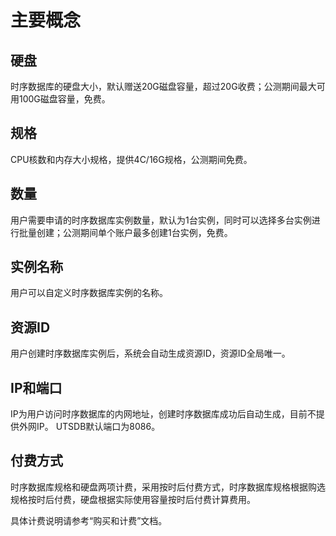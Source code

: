 # 主要概念

## 硬盘
 时序数据库的硬盘大小，默认赠送20G磁盘容量，超过20G收费；公测期间最大可用100G磁盘容量，免费。

## 规格
CPU核数和内存大小规格，提供4C/16G规格，公测期间免费。 

## 数量 
用户需要申请的时序数据库实例数量，默认为1台实例，同时可以选择多台实例进行批量创建；公测期间单个账户最多创建1台实例，免费。 

## 实例名称
 用户可以自定义时序数据库实例的名称。 

## 资源ID
用户创建时序数据库实例后，系统会自动生成资源ID，资源ID全局唯一。

## IP和端口
IP为用户访问时序数据库的内网地址，创建时序数据库成功后自动生成，目前不提供外网IP。
UTSDB默认端口为8086。

## 付费方式 
时序数据库规格和硬盘两项计费，采用按时后付费方式，时序数据库规格根据购选规格按时后付费，硬盘根据实际使用容量按时后付费计算费用。

具体计费说明请参考“购买和计费”文档。



